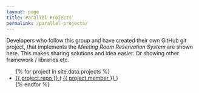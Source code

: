 ```yaml
---
layout: page
title: Parallel Projects
permalink: /parallel-projects/
---
```

Developers who follow this group and have created their own GitHub git project, that implements the _Meeting Room Reservation System_ are shown here. This makes sharing solutions and idea easier. Or showing other framework / libraries etc.

<ul>
{% for project in site.data.projects %}
  <li>
    <a href="https://github.com/{{ project.member }}/{{ project.repo }}">
      {{ project.repo }}
    </a>
    ( <a href="https://github.com/{{ project.member }}">
      {{ project.member }}
    </a> )
  </li>
{% endfor %}
</ul>
